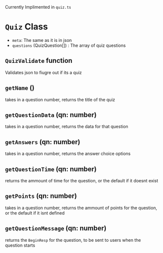 Currently Implimented in `quiz.ts`

# `Quiz` Class
- `meta`: The same as it is in json
- `questions` (QuizQuestion[]) : The array of quiz questions



## `QuizValidate` function
Validates json to fiugre out if its a quiz

## `getName` ()
takes in a question number, returns the title of the quiz

## `getQuestionData` (qn: number)
takes in a question number, returns the data for that question

## `getAnswers` (qn: number)
takes in a question number, returns the answer choice options

## `getQuestionTime` (qn: number)
returns the ammount of time for the question, or the default if it doesnt exist

## `getPoints` (qn: number)
takes in a question number, returns the ammount of points for the question, or the default if it isnt defined

## `getQuestionMessage` (qn: number)
returns the `BeginResp` for the question, to be sent to users when the question starts


